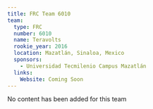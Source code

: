 ```yaml
---
title: FRC Team 6010
team:
  type: FRC
  number: 6010
  name: Teravolts
  rookie_year: 2016
  location: Mazatlán, Sinaloa, Mexico
  sponsors:
    - Universidad Tecmilenio Campus Mazatlán
  links:
    Website: Coming Soon
---
```

No content has been added for this team